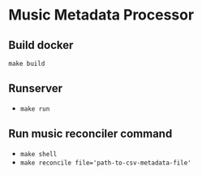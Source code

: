 # Music Metadata Processor

## Build docker
`make build`


## Runserver
* `make run`


## Run music reconciler command
* `make shell`
* `make reconcile file='path-to-csv-metadata-file'`
